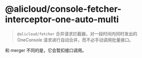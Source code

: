 @alicloud/console-fetcher-interceptor-one-auto-multi
===

> `@alicloud/fetcher` 合并请求拦截器，对一段时间内同时发出的 OneConsole 请求进行自动合并，而不必手动调用批量接口。

和 merger 不同的是，它会暂扣接口调用。
